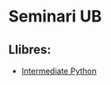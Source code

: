 # Seminari UB

## Llibres:
+ [Intermediate Python](http://book.pythontips.com/en/latest/index.html) 
